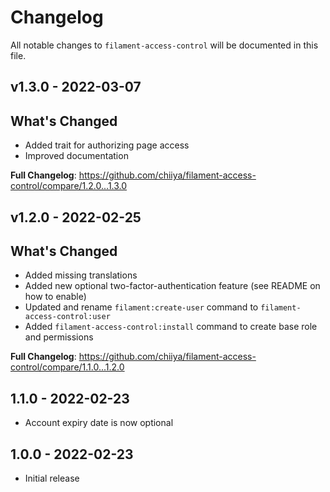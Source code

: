 # Changelog

All notable changes to `filament-access-control` will be documented in this file.

## v1.3.0 - 2022-03-07

## What's Changed

- Added trait for authorizing page access
- Improved documentation

**Full Changelog**: https://github.com/chiiya/filament-access-control/compare/1.2.0...1.3.0

## v1.2.0 - 2022-02-25

## What's Changed

- Added missing translations
- Added new optional two-factor-authentication feature (see README on how to enable)
- Updated and rename `filament:create-user` command to `filament-access-control:user`
- Added `filament-access-control:install` command to create base role and permissions

**Full Changelog**: https://github.com/chiiya/filament-access-control/compare/1.1.0...1.2.0

## 1.1.0 - 2022-02-23

- Account expiry date is now optional

## 1.0.0 - 2022-02-23

- Initial release
